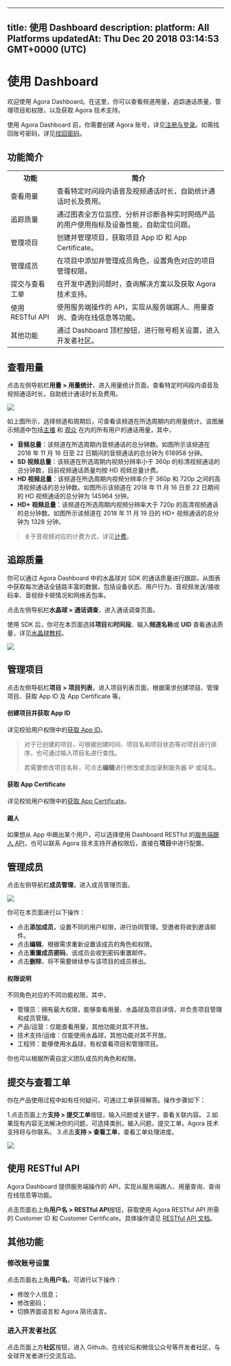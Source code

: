 
---
title: 使用 Dashboard
description: 
platform: All Platforms
updatedAt: Thu Dec 20 2018 03:14:53 GMT+0000 (UTC)
---
# 使用 Dashboard
欢迎使用 Agora Dashboard。在这里，你可以查看频道用量，追踪通话质量，管理项目和权限，以及获取 Agora 技术支持。

使用 Agora Dashboard 前，你需要创建 Agora 账号，详见[注册与登录](../../cn/Interactive%20Broadcast/sign_in_and_sign_up.md)。如需找回账号密码，详见[找回密码](../../cn/Interactive%20Broadcast/sign_in_and_sign_up.md)。

## 功能简介

<table>
<tr>
<th>功能</th>
<th>简介</th>
</tr>
<tr>
<td>查看用量</td>
<td>查看特定时间段内语音及视频通话时长，自助统计通话时长及费用。</td>
</tr>
<tr>
<td>追踪质量</td>
<td>通过图表全方位监控、分析并诊断各种实时网络产品的用户使用指标及设备性能，自助定位问题。</td>
</tr>
<tr>
<td>管理项目</td>
<td>创建并管理项目，获取项目 App ID 和 App Certificate。</td>
</tr>
<tr>
<td>管理成员</td>
<td>在项目中添加并管理成员角色，设置角色对应的项目管理权限。</td>
</tr>
<tr>
<td>提交与查看工单</td>
<td>在开发中遇到问题时，查询解决方案以及获取 Agora 技术支持。</td>
</tr>
<tr>
<td>使用 RESTful API</td>
<td>使用服务端操作的 API，实现从服务端踢人、用量查询、查询在线信息等功能。</td>
</tr>
<tr>
<td>其他功能</td>
<td>通过 Dashboard 顶栏按钮，进行账号相关设置，进入开发者社区。</td>
</tr>
</table>

## 查看用量

点击左侧导航栏**用量 > 用量统计**，进入用量统计页面，查看特定时间段内语音及视频通话时长，自助统计通话时长及费用。

![](https://web-cdn.agora.io/docs-files/1542965752366)

如上图所示，选择频道和周期后，可查看该频道在所选周期内的用量统计。该图展示频道中包括[主播](../../cn/Agora%20Platform/terms.md) 和 [观众](../../cn/Agora%20Platform/terms.md) 在内的所有用户的通话用量，其中，

* **音频总量**：该频道在所选周期内音频通话的总分钟数。如图所示该频道在 2018 年 11 月 16 日至 22 日期间的音频通话的总分钟为 618958 分钟。
* **SD 视频总量**：该频道在所选周期内视频分辨率小于 360p 的标清视频通话的总分钟数，目前视频通话质量均按 HD 视频总量计费。
* **HD 视频总量**：该频道在所选周期内视频分辨率介于 360p 和 720p 之间的高清视频通话的总分钟数。如图所示该频道在 2018 年 11 月 16 日至 22 日期间的 HD 视频通话的总分钟为 145964 分钟。
* **HD+ 视频总量**：该频道在所选周期内视频分辨率大于 720p 的高清视频通话的总分钟数。如图所示该频道在 2018 年 11 月 19 日的 HD+ 视频通话的总分钟为 1328 分钟。

> 关于音视频对应的计费方式，详见[计费](https://docs.agora.io/cn/Agora%20Platform/billing_faq)。

## 追踪质量

你可以通过 Agora Dashboard 中的水晶球对 SDK 的通话质量进行跟踪，从图表中获取每次通话全链路丰富的数据，包括设备状态、用户行为、音视频发送/接收码率、音视频卡顿情况和网络丢包率。

点击左侧导航栏**水晶球 > 通话调查**，进入通话调查页面。

使用 SDK 后，你可在本页面选择**项目**和**时间段**、输入**频道名称**或 **UID** 查看通话质量，详见[水晶球教程](https://dashboard.agora.io/analytics/call/tutorial?_ga=2.197716463.1125435494.1542623251-764614247.1539586349)。

![](https://web-cdn.agora.io/docs-files/1542771871816)

## 管理项目

点击左侧导航栏**项目 > 项目列表**，进入项目列表页面，根据需求创建项目、管理项目、获取 App ID 及 App Certificate 等。

#### 创建项目并获取 App ID

详见校验用户权限中的[获取 App ID](../../cn/Interactive%20Broadcast/token.md)。

> 对于已创建的项目，可根据创建时间、项目名和项目状态等对项目进行排序，也可通过输入项目名进行查找。
> 
> 若需要修改项目名称，可点击**编辑**进行修改或添加录制服务器 IP 或域名。

#### 获取 App Certificate

详见校验用户权限中的[获取 App Certificate](../../cn/Interactive%20Broadcast/token.md)。

#### 踢人

如果想从 App 中踢出某个用户，可以选择使用 Dashboard RESTful 的[服务端踢人 API](https://docs.agora.io/cn/Interactive%20Broadcast/dashboard_restful_live?platform=All_Platforms#5-api)，也可以联系 Agora 技术支持开通权限后，直接在**项目**中进行配置。


## 管理成员

点击左侧导航栏**成员管理**，进入成员管理页面。

![](https://web-cdn.agora.io/docs-files/1542624935837)

你可在本页面进行以下操作：

* 点击**添加成员**，设置不同的用户权限，进行协同管理。受邀者将收到邀请邮件。
* 点击**编辑**，根据需求重新设置该成员的角色和权限。
* 点击**重置成员密码**，该成员会收到密码重置邮件。
* 点击**删除**，将不需要继续参与该项目的成员移出。

#### 权限说明

不同角色对应的不同功能权限，其中，

* 管理员：拥有最大权限，能够查看用量、水晶球及项目详情，并负责项目管理和成员管理。
* 产品/运营：仅能查看用量，其他功能对其不开放。
* 技术支持/运维：仅能使用水晶球，其他功能对其不开放。
* 工程师：能够使用水晶球，有权查看项目和管理项目。

你也可以根据所需自定义团队成员的角色和权限。

## 提交与查看工单

你在产品使用过程中如有任何疑问，可通过工单获得解答。操作步骤如下：

1.点击页面上方**支持 > 提交工单**按钮，输入问题或关键字，查看关联内容。
2.如果现有内容无法解决你的问题，可选择类别，输入问题，提交工单。Agora 技术支持将与你联系。
3.点击**支持 > 查看工单**，查看工单处理进度。

![](https://web-cdn.agora.io/docs-files/1542963447515)


## 使用 RESTful API

Agora Dashboard 提供服务端操作的 API，实现从服务端踢人、用量查询、查询在线信息等功能。

点击页面右上角**用户名 > RESTful API**按钮，获取使用 Agora RESTful API 所需的 Customer ID 和 Customer Certificate。具体操作请见 [RESTful API 文档](../../cn/Interactive%20Broadcast/dashboard_restful_live.md)。

## 其他功能

### 修改账号设置

点击页面右上角**用户名**，可进行以下操作：
* 修改个人信息；
* 修改密码；
* 切换界面语言和 Agora 简讯语言。

### 进入开发者社区

点击页面上方**社区**按钮，进入 Github、在线论坛和微信公众号等开发者社区，与全球开发者进行交流互动。

